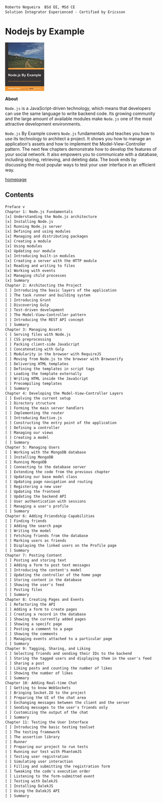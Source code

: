 ```
Roberto Nogueira  BSd EE, MSd CE
Solution Integrator Experienced - Certified by Ericsson
```

# Nodejs by Example

![ebook_cover](images/nodejs-by-example.png)

**About**

`Node.js` is a JavaScript-driven technology, which means that developers can use the same language to write backend code. Its growing community and the large amount of available modules make `Node.js` one of the most attractive development environments.

`Node.js` By Example covers `Node.js` fundamentals and teaches you how to use its technology to architect a project. It shows you how to manage an application's assets and how to implement the Model-View-Controller pattern. The next few chapters demonstrate how to develop the features of your social network. It also empowers you to communicate with a database, including storing, retrieving, and deleting data. The book ends by discussing the most popular ways to test your user interface in an efficient way.

[homepage](https://www.packtpub.com/application-development/nodejs-example)

## Contents

```
Preface v
Chapter 1: Node.js Fundamentals
[x] Understanding the Node.js architecture
[x] Installing Node.js
[x] Running Node.js server
[x] Defining and using modules
[x] Managing and distributing packages
[x] Creating a module
[x] Using modules
[x] Updating our module
[x] Introducing built-in modules
[x] Creating a server with the HTTP module
[x] Reading and writing to files
[x] Working with events
[x] Managing child processes
[x] Summary
Chapter 2: Architecting the Project
[ ] Introducing the basic layers of the application
[ ] The task runner and building system
[ ] Introducing Grunt
[ ] Discovering Gulp
[ ] Test-driven development
[ ] The Model-View-Controller pattern
[ ] Introducing the REST API concept
[ ] Summary
Chapter 3: Managing Assets
[ ] Serving files with Node.js
[ ] CSS preprocessing
[ ] Packing client-side JavaScript
[ ] Concatenating with Gulp
[ ] Modularity in the browser with RequireJS
[ ] Moving from Node.js to the browser with Browserify
[ ] Delivering HTML templates
[ ] Defining the templates in script tags
[ ] Loading the template externally
[ ] Writing HTML inside the JavaScript
[ ] Precompiling templates
[ ] Summary
Chapter 4: Developing the Model-View-Controller Layers
[ ] Evolving the current setup
[ ] Directory structure
[ ] Forming the main server handlers
[ ] Implementing the router
[ ] Introducing Ractive.js
[ ] Constructing the entry point of the application
[ ] Defining a controller
[ ] Managing our views
[ ] Creating a model
[ ] Summary
Chapter 5: Managing Users
[ ] Working with the MongoDB database
[ ] Installing MongoDB
[ ] Running MongoDB
[ ] Connecting to the database server
[ ] Extending the code from the previous chapter
[ ] Updating our base model class
[ ] Updating page navigation and routing
[ ] Registering a new user
[ ] Updating the frontend
[ ] Updating the backend API
[ ] User authentication with sessions
[ ] Managing a user's profile
[ ] Summary
Chapter 6: Adding Friendship Capabilities
[ ] Finding friends
[ ] Adding the search page
[ ] Writing the model
[ ] Fetching friends from the database
[ ] Marking users as friends
[ ] Displaying the linked users on the Profile page
[ ] Summary
Chapter 7: Posting Content
[ ] Posting and storing text
[ ] Adding a form to post text messages
[ ] Introducing the content's model
[ ] Updating the controller of the home page
[ ] Storing content in the database
[ ] Showing the user's feed
[ ] Posting files
[ ] Summary
Chapter 8: Creating Pages and Events
[ ] Refactoring the API
[ ] Adding a form to create pages
[ ] Creating a record in the database
[ ] Showing the currently added pages
[ ] Showing a specifc page
[ ] Posting a comment to a page
[ ] Showing the comments
[ ] Managing events attached to a particular page
[ ] Summary
Chapter 9: Tagging, Sharing, and Liking
[ ] Selecting friends and sending their IDs to the backend
[ ] Storing the tagged users and displaying them in the user's feed
[ ] Sharing a post
[ ] Liking posts and counting the number of likes
[ ] Showing the number of likes
[ ] Summary
Chapter 10: Adding Real-time Chat
[ ] Getting to know WebSockets
[ ] Bringing Socket.IO to the project
[ ] Preparing the UI of the chat area
[ ] Exchanging messages between the client and the server
[ ] Sending messages to the user's friends only
[ ] Customizing the output of the chat
[ ] Summary
Chapter 11: Testing the User Interface
[ ] Introducing the basic testing toolset
[ ] The testing framework
[ ] The assertion library
[ ] Runner
[ ] Preparing our project to run tests
[ ] Running our test with PhantomJS
[ ] Testing user registration
[ ] Simulating user interaction
[ ] Filling and submitting the registration form
[ ] Tweaking the code's execution order
[ ] Listening to the form-submitted event
[ ] Testing with DalekJS
[ ] Installing DalekJS
[ ] Using the DalekJS API
[ ] Summary
```
